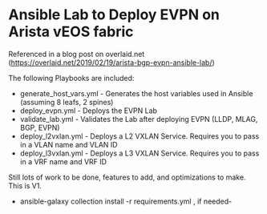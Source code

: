 # Ansible Lab to Deploy EVPN on Arista vEOS fabric

Referenced in a blog post on overlaid.net (https://overlaid.net/2019/02/19/arista-bgp-evpn-ansible-lab/)

The following Playbooks are included:

- generate_host_vars.yml - Generates the host variables used in Ansible (assuming 8 leafs, 2 spines)
- deploy_evpn.yml - Deploys the EVPN Lab
- validate_lab.yml - Validates the Lab after deploying EVPN (LLDP, MLAG, BGP, EVPN)
- deploy_l2vxlan.yml - Deploys a L2 VXLAN Service. Requires you to pass in a VLAN name and VLAN ID
- deploy_l3vxlan.yml - Deploys a L3 VXLAN Service. Requires you to pass in a VRF name and VRF ID

Still lots of work to be done, features to add, and optimizations to make. This is V1.

- ansible-galaxy collection install -r requirements.yml , if needed-
